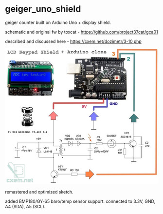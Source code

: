 # geiger_uno_shield
geiger counter built on Arduino Uno + display shield.

schematic and original fw by toxcat - https://github.com/project37cat/gca01

described and discussed here - https://cxem.net/dozimetr/3-10.php

![Screenshot](schematic.jpg)

remastered and optimized sketch.

added BMP180/GY-65 baro/temp sensor support. connected to 3.3V, GND, A4 (SDA), A5 (SCL).
